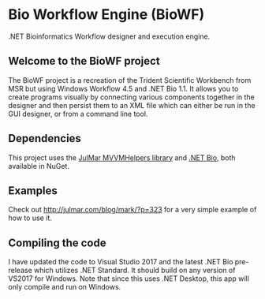 # Bio Workflow Engine (BioWF)
.NET Bioinformatics Workflow designer and execution engine.

## Welcome to the BioWF project

The BioWF project is a recreation of the Trident Scientific Workbench from MSR but using Windows Workflow 4.5 and .NET Bio 1.1. It allows you to create programs visually by connecting various components together in the designer and then persist them to an XML file which can either be run in the GUI designer, or from a command line tool.

## Dependencies
This project uses the [JulMar MVVMHelpers library](https://github.com/markjulmar/mvvmhelpers) and [.NET Bio](https://github.com/dotnetbio/bio), both available in NuGet.

## Examples
Check out http://julmar.com/blog/mark/?p=323 for a very simple example of how to use it.

## Compiling the code

I have updated the code to Visual Studio 2017 and the latest .NET Bio pre-release which utilizes .NET Standard. It should build on any version of VS2017 for Windows. Note that since this uses .NET Desktop, this app will only compile and run on Windows.
